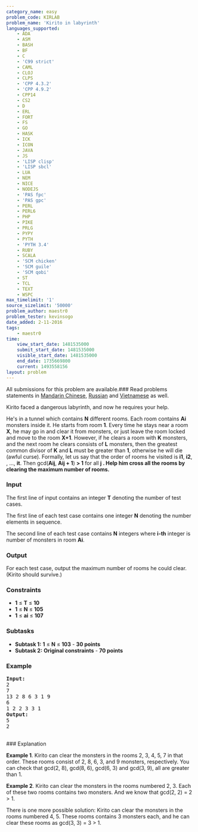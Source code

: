 ```yaml
---
category_name: easy
problem_code: KIRLAB
problem_name: 'Kirito in labyrinth'
languages_supported:
    - ADA
    - ASM
    - BASH
    - BF
    - C
    - 'C99 strict'
    - CAML
    - CLOJ
    - CLPS
    - 'CPP 4.3.2'
    - 'CPP 4.9.2'
    - CPP14
    - CS2
    - D
    - ERL
    - FORT
    - FS
    - GO
    - HASK
    - ICK
    - ICON
    - JAVA
    - JS
    - 'LISP clisp'
    - 'LISP sbcl'
    - LUA
    - NEM
    - NICE
    - NODEJS
    - 'PAS fpc'
    - 'PAS gpc'
    - PERL
    - PERL6
    - PHP
    - PIKE
    - PRLG
    - PYPY
    - PYTH
    - 'PYTH 3.4'
    - RUBY
    - SCALA
    - 'SCM chicken'
    - 'SCM guile'
    - 'SCM qobi'
    - ST
    - TCL
    - TEXT
    - WSPC
max_timelimit: '1'
source_sizelimit: '50000'
problem_author: maestr0
problem_tester: kevinsogo
date_added: 2-11-2016
tags:
    - maestr0
time:
    view_start_date: 1481535000
    submit_start_date: 1481535000
    visible_start_date: 1481535000
    end_date: 1735669800
    current: 1493558156
layout: problem
---
```

All submissions for this problem are available.###  Read problems statements in [Mandarin Chinese](http://www.codechef.com/download/translated/DEC16/mandarin/KIRLAB.pdf), [Russian](http://www.codechef.com/download/translated/DEC16/russian/KIRLAB.pdf) and [Vietnamese](http://www.codechef.com/download/translated/DEC16/vietnamese/KIRLAB.pdf) as well.

Kirito faced a dangerous labyrinth, and now he requires your help.

He's in a tunnel which contains **N** different rooms. Each room contains **Ai** monsters inside it. He starts from room **1**. Every time he stays near a room **X**, he may go in and clear it from monsters, or just leave the room locked and move to the room **X+1**. However, if he clears a room with **K** monsters, and the next room he clears consists of **L** monsters, then the greatest common divisor of **K** and **L** must be greater than **1**, otherwise he will die (awful curse). Formally, let us say that the order of rooms he visited is **i1**, **i2**, , ..., **it**. Then gcd(**Aij**, **Aij + 1**) **> 1** for all **j . Help him cross all the rooms by clearing the maximum number of rooms.**

### Input

The first line of input contains an integer **T** denoting the number of test cases.

The first line of each test case contains one integer **N** denoting the number elements in sequence.

The second line of each test case contains **N** integers where **i-th** integer is number of monsters in room **Ai**.

### Output

For each test case, output the maximum number of rooms he could clear. (Kirito should survive.)

### Constraints

- **1** ≤ **T** ≤ **10**
- **1** ≤ **N** ≤ **105**
- **1** ≤ **ai** ≤ **107**

### Subtasks

- **Subtask 1:** **1** ≤ **N** ≤ **103** - **30 points**
- **Subtask 2:** **Original constraints** - **70 points**

### Example

<pre><b>Input:</b>
<tt>2
7
13 2 8 6 3 1 9
6
1 2 2 3 3 1</tt>
<b>Output:</b>
<tt>5
2</tt>

</pre>### Explanation
**Example 1**. Kirito can clear the monsters in the rooms 2, 3, 4, 5, 7 in that order. These rooms consist of 2, 8, 6, 3, and 9 monsters, respectively. You can check that gcd(2, 8), gcd(8, 6), gcd(6, 3) and gcd(3, 9), all are greater than 1.

**Example 2**. Kirito can clear the monsters in the rooms numbered 2, 3. Each of these two rooms contains two monsters. And we know that gcd(2, 2) = 2 > 1.

There is one more possible solution: Kirito can clear the monsters in the rooms numbered 4, 5. These rooms contains 3 monsters each, and he can clear these rooms as gcd(3, 3) = 3 > 1.
